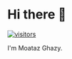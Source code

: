 # Hi there 👋

[![visitors](https://visitor-badge.laobi.icu/badge?page_id=moataz84.moataz84)](https://github.com/Moataz84/Moataz84)

I'm Moataz Ghazy.
